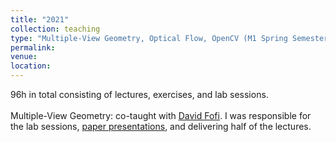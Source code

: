 ```yaml
---
title: "2021"
collection: teaching
type: "Multiple-View Geometry, Optical Flow, OpenCV (M1 Spring Semester)"
permalink: 
venue: 
location: 
---
```


96h in total consisting of lectures, exercises, and lab sessions.<br><br>
Multiple-View Geometry: co-taught with [David Fofi](http://www.davidfofi.net). I was responsible for the lab sessions, [paper presentations](https://coda.io/@devesh-adlakha/vp-paper-presentation), and delivering half of the lectures.

